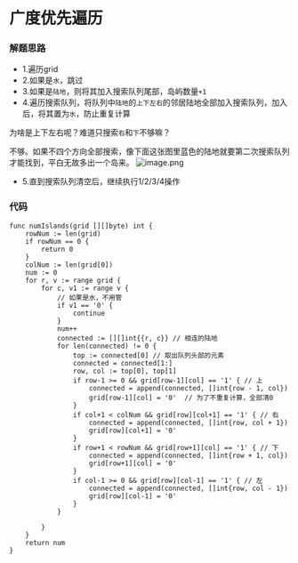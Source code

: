# 广度优先遍历
### 解题思路
* 1.遍历grid
* 2.如果是``水``，跳过
* 3.如果是``陆地``，则将其加入搜索队列尾部，岛屿数量``+1``
* 4.遍历搜索队列，将队列中``陆地``的``上下左右``的邻居陆地全部加入搜索队列，加入后，将其置为``水``，防止重复计算

为啥是上下左右呢？难道只搜索``右``和``下``不够嘛？

不够。如果不四个方向全部搜索，像下面这张图里蓝色的陆地就要第二次搜索队列才能找到，平白无故多出一个岛来。
![image.png](https://pic.leetcode-cn.com/7d005290cb9189ba09334c889998a2ae3d4f4f5bd0fe62dad41546f10b93f4be-image.png)

* 5.直到搜索队列清空后，继续执行1/2/3/4操作

### 代码

```golang
func numIslands(grid [][]byte) int {
	rowNum := len(grid)
	if rowNum == 0 {
		return 0
	}
	colNum := len(grid[0])
	num := 0
	for r, v := range grid {
		for c, v1 := range v {
			// 如果是水，不用管
			if v1 == '0' {
				continue
			}
			num++
			connected := [][]int{{r, c}} // 相连的陆地
			for len(connected) != 0 {
				top := connected[0] // 取出队列头部的元素
				connected = connected[1:]
				row, col := top[0], top[1]
				if row-1 >= 0 && grid[row-1][col] == '1' { // 上
					connected = append(connected, []int{row - 1, col})
					grid[row-1][col] = '0'  // 为了不重复计算，全部清0
				}
				if col+1 < colNum && grid[row][col+1] == '1' { // 右
					connected = append(connected, []int{row, col + 1})
					grid[row][col+1] = '0'
				}
				if row+1 < rowNum && grid[row+1][col] == '1' { // 下
					connected = append(connected, []int{row + 1, col})
					grid[row+1][col] = '0'
				}
				if col-1 >= 0 && grid[row][col-1] == '1' { // 左
					connected = append(connected, []int{row, col - 1})
					grid[row][col-1] = '0'
				}
			}

		}
	}
	return num
}
```